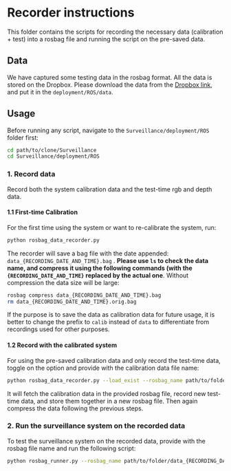 # Recorder instructions

This folder contains the scripts for recording the necessary data (calibration + test) into a rosbag file and running the script on the pre-saved data.

## Data

We have captured some testing data in the rosbag format. All the data is stored on the Dropbox. Please download the data from the [Dropbox link](https://www.dropbox.com/sh/6odjfrw522yko09/AAATSuZU7pl4vfzc-lVCro07a?dl=0), and put it in the ```deployment/ROS/data```.

## Usage

Before running any script, navigate to the ```Surveillance/deployment/ROS``` folder first:

```bash
cd path/to/clone/Surveillance
cd Surveillance/deployment/ROS
```



###  1. Record data

Record both the system calibration data and the test-time rgb and depth data.

#### 1.1 First-time Calibration

For the first time using the system or want to re-calibrate the system, run:

```bash
python rosbag_data_recorder.py
```

The recorder will save a bag file with the date appended: ```data_{RECORDING_DATE_AND_TIME}.bag``` . **Please use ```ls``` to check the data name, and compress it using the following commands (with the ```{RECORDING_DATE_AND_TIME}``` replaced by the actual one**. Without compression the data size will be large:

```bash
rosbag compress data_{RECORDING_DATE_AND_TIME}.bag
rm data_{RECORDING_DATE_AND_TIME}.orig.bag
```
If the purpose is to save the data as calibration data for future usage, it is better to change the prefix to ``calib`` instead of ``data`` to differentiate from recordings used for other purposes. 


#### 1.2 Record with the calibrated system

For using the pre-saved calibration data and only record the test-time data, toggle on the option and provide with the calibration data file name:

```bash
python rosbag_data_recorder.py --load_exist --rosbag_name path/to/folder/data_{RECORDING_DATE_AND_TIME}.bag
```

It will fetch the calibration data in the provided rosbag file, record new test-time data, and store them together in a new rosbag file. Then again compress the data following the previous steps.



### 2. Run the surveillance system on the recorded data

To test the surveillance system on the recorded data, provide with the rosbag file name and run the following script:

```bash
python rosbag_runner.py --rosbag_name path/to/folder/data_{RECORDING_DATE_AND_TIME}.bag
```
